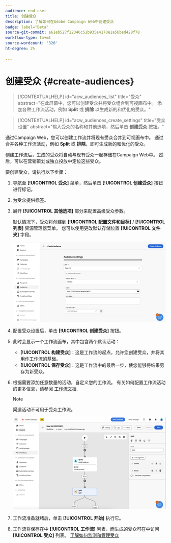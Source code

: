 ```yaml
---
audience: end-user
title: 创建受众
description: 了解如何在Adobe Campaign Web中创建受众
badge: label="Beta"
source-git-commit: a61eb527f22346c51b935e4170e1a56bed428f78
workflow-type: tm+mt
source-wordcount: '320'
ht-degree: 2%

---
```



# 创建受众 {#create-audiences}

>[!CONTEXTUALHELP]
>id="acw_audiences_list"
>title="受众"
>abstract="在此屏幕中，您可以创建受众并将受众组合到可视画布中。 添加各种工作流活动，例如 **Split** 或 **排除** 以生成新的和优化的受众。"


>[!CONTEXTUALHELP]
>id="acw_audiences_create_settings"
>title="受众设置"
>abstract="输入受众的名称和其他选项，然后单击 **创建受众** 按钮。"

通过Campaign Web，您可以创建工作流并将现有受众合并到可视画布中。 通过合并各种工作流活动，例如 **Split** 或 **排除**，即可生成新的和优化的受众。

创建工作流后，生成的受众将自动与现有受众一起存储在Campaign Web中。 然后，可以在营销策划或独立投放中定位这些受众。

要创建受众，请执行以下步骤：

1. 导航至 **[!UICONTROL 受众]** 菜单，然后单击 **[!UICONTROL 创建受众]** 按钮进行标记。
1. 为受众提供标签。
1. 展开 **[!UICONTROL 其他选项]** 部分来配置高级受众参数。

   默认情况下，受众将创建到 **[!UICONTROL 配置文件和目标]** / **[!UICONTROL 列表]** 资源管理器菜单。 您可以使用更改默认存储位置 **[!UICONTROL 文件夹]** 字段。

   ![](assets/audiences-settings.png)

1. 配置受众设置后，单击 **[!UICONTROL 创建受众]** 按钮。

1. 此时会显示一个工作流画布，其中包含两个默认活动：

   * **[!UICONTROL 构建受众]**：这是工作流的起点，允许您创建受众，并将其用作工作流的基础。
   * **[!UICONTROL 保存受众]**：这是工作流中的最后一步，使您能够将结果另存为新受众。

1. 根据需要添加任意数量的活动，自定义您的工作流。 有关如何配置工作流活动的更多信息，请参阅 [工作流文档](../workflows/activities/about-activities.md).

   >[!NOTE]
   >
   >渠道活动不可用于受众工作流。

   ![](assets/audience-creation-canvas.png)

1. 工作流准备就绪后，单击 **[!UICONTROL 开始]** 执行它。

1. 工作流将保存在中 **[!UICONTROL 工作流]** 列表，而生成的受众可在中访问 **[!UICONTROL 受众]** 列表。 [了解如何监测和管理受众](access-audiences.md)
